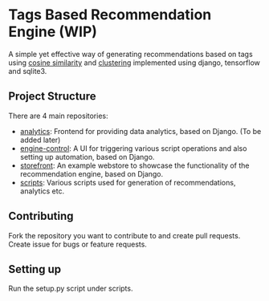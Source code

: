 # Tags Based Recommendation Engine (WIP)
A simple yet effective way of generating recommendations based on tags using [cosine similarity](https://github.com/Tags-Based-Recommendation-Engine/.github/blob/master/docs/cosine_similarity.md) and [clustering](https://github.com/Tags-Based-Recommendation-Engine/.github/blob/master/docs/clustering.md) implemented using django, tensorflow and sqlite3.

## Project Structure
There are 4 main repositories: 
- [analytics](): Frontend for providing data analytics, based on Django. (To be added later)
- [engine-control](https://github.com/Tags-Based-Recommendation-Engine/engine-control): A UI for triggering various script operations and also setting up automation, based on Django.
- [storefront](https://github.com/Tags-Based-Recommendation-Engine/storefront): An example webstore to showcase the functionality of the recommendation engine, based on Django.
- [scripts](https://github.com/Tags-Based-Recommendation-Engine/scripts): Various scripts used for generation of recommendations, analytics etc.

## Contributing
Fork the repository you want to contribute to and create pull requests. Create issue for bugs or feature requests.

## Setting up
Run the setup.py script under scripts.